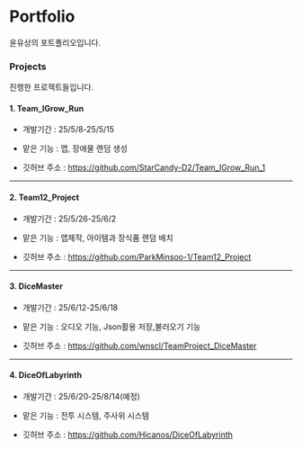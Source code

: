 # Portfolio
윤유상의 포트폴리오입니다.

### Projects
진행한 프로젝트들입니다.

#### 1. Team_IGrow_Run
- 개발기간 : 25/5/8-25/5/15
- 맡은 기능 : 맵, 장애물 랜덤 생성

- 깃허브 주소 : https://github.com/StarCandy-D2/Team_IGrow_Run_1
---
#### 2. Team12_Project
- 개발기간 : 25/5/26-25/6/2
- 맡은 기능 : 맵제작, 아이템과 장식품 랜덤 배치

- 깃허브 주소 : https://github.com/ParkMinsoo-1/Team12_Project
---
#### 3. DiceMaster
- 개발기간 : 25/6/12-25/6/18
- 맡은 기능 : 오디오 기능, Json활용 저장,불러오기 기능

- 깃허브 주소 : https://github.com/wnscl/TeamProject_DiceMaster
---
#### 4. DiceOfLabyrinth
- 개발기간 : 25/6/20-25/8/14(예정)
- 맡은 기능 : 전투 시스템, 주사위 시스템

- 깃허브 주소 : https://github.com/Hicanos/DiceOfLabyrinth
